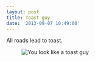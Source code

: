 ```yaml
---
layout: post
title: Toast guy
date: '2013-09-07 10:49:00'
---
```


All roads lead to toast.

<figure class="kg-card kg-image-card"><img src="https://frny.uk/xpe" class="kg-image" alt="You look like a toast guy"></figure>